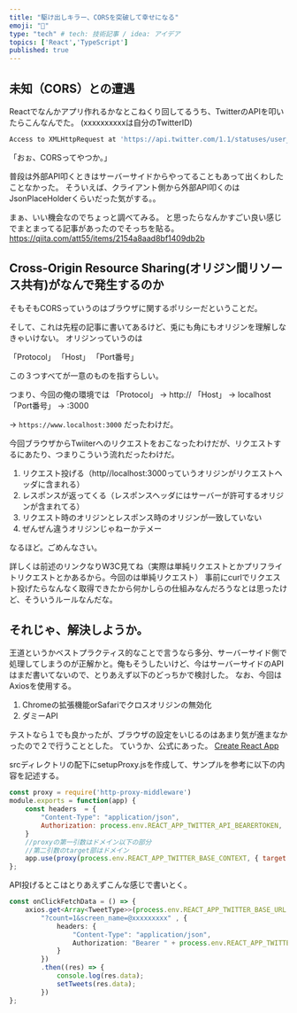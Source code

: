 ```yaml
---
title: "駆け出しキラー、CORSを突破して幸せになる"
emoji: "🍓"
type: "tech" # tech: 技術記事 / idea: アイデア
topics: ['React','TypeScript']
published: true
---
```



## 未知（CORS）との遭遇

Reactでなんかアプリ作れるかなとこねくり回してるうち、TwitterのAPIを叩いたらこんなんでた。
(xxxxxxxxxxは自分のTwitterID)

```bash
Access to XMLHttpRequest at 'https://api.twitter.com/1.1/statuses/user_timeline.json?count=10&screen_name=@xxxxxxxxxx' from origin 'http://localhost:3000' has been blocked by CORS policy: Response to preflight request doesn't pass access control check: No 'Access-Control-Allow-Origin' header is present on the requested resource.
```

「おぉ、CORSってやつか。」

普段は外部API叩くときはサーバーサイドからやってることもあって出くわしたことなかった。
そういえば、クライアント側から外部API叩くのはJsonPlaceHolderくらいだった気がする。。

まぁ、いい機会なのでちょっと調べてみる。
と思ったらなんかすごい良い感じでまとまってる記事があったのでそっちを貼る。
https://qiita.com/att55/items/2154a8aad8bf1409db2b

## Cross-Origin Resource Sharing(オリジン間リソース共有)がなんで発生するのか

そもそもCORSっていうのはブラウザに関するポリシーだということだ。

そして、これは先程の記事に書いてあるけど、兎にも角にもオリジンを理解しなきゃいけない。
オリジンっていうのは

「Protocol」
「Host」
「Port番号」

この３つすべてが一意のものを指すらしい。

つまり、今回の俺の環境では
「Protocol」 -> http://
「Host」 -> localhost
「Port番号」 -> :3000

-> `https://www.localhost:3000`
だったわけだ。

今回ブラウザからTwiiterへのリクエストをおこなったわけだが、リクエストするにあたり、つまりこういう流れだったわけだ。

1. リクエスト投げる（http//localhost:3000っていうオリジンがリクエストヘッダに含まれる）
2. レスポンスが返ってくる（レスポンスヘッダにはサーバーが許可するオリジンが含まれてる）
3. リクエスト時のオリジンとレスポンス時のオリジンが一致していない
4. ぜんぜん違うオリジンじゃねーかテメー

なるほど。ごめんなさい。

詳しくは前述のリンクなりW3C見てね（実際は単純リクエストとかプリフライトリクエストとかあるから。今回のは単純リクエスト）
事前にcurlでリクエスト投げたらなんなく取得できたから何かしらの仕組みなんだろうなとは思ったけど、そういうルールなんだな。

## それじゃ、解決しようか。

王道というかベストプラクティス的なことで言うなら多分、サーバーサイド側で処理してしまうのが正解かと。俺もそうしたいけど、今はサーバーサイドのAPIはまだ書いてないので、とりあえず以下のどっちかで検討した。
なお、今回はAxiosを使用する。

1. Chromeの拡張機能orSafariでクロスオリジンの無効化
2. ダミーAPI

テストなら１でも良かったが、ブラウザの設定をいじるのはあまり気が進まなかったので２で行うこととした。
ていうか、公式にあった。
[Create React App](https://create-react-app.dev/docs/proxying-api-requests-in-development/#configuring-the-proxy-manually)

srcディレクトリの配下にsetupProxy.jsを作成して、サンプルを参考に以下の内容を記述する。

```js
const proxy = require('http-proxy-middleware')
module.exports = function(app) {
    const headers  = {
        "Content-Type": "application/json",
        Authorization: process.env.REACT_APP_TWITTER_API_BEARERTOKEN,
    }
    //proxyの第一引数はドメイン以下の部分
    //第二引数のtarget部はドメイン
    app.use(proxy(process.env.REACT_APP_TWITTER_BASE_CONTEXT, { target: process.env.REACT_APP_BASE_URL,changeOrigin: true,secure: false,headers: headers}));
};
```

API投げるとこはとりあえずこんな感じで書いとく。

```ts
const onClickFetchData = () => {
    axios.get<Array<TweetType>>(process.env.REACT_APP_TWITTER_BASE_URL + 
        "?count=1&screen_name=@xxxxxxxxx" , {
            headers: {
                "Content-Type": "application/json",
                Authorization: "Bearer " + process.env.REACT_APP_TWITTER_API_BEARERTOKEN,
            }
        })
        .then((res) => {
            console.log(res.data);
            setTweets(res.data);
        })
};
```


